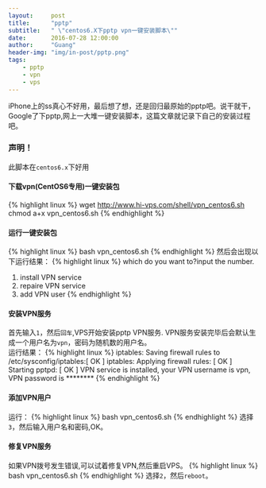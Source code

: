 ```yaml
---
layout:     post
title:      "pptp"
subtitle:   " \"centos6.X下pptp vpn一键安装脚本\""
date:       2016-07-28 12:00:00
author:     "Guang"
header-img: "img/in-post/pptp.png"
tags:
    - pptp
    - vpn
    - vps
---
```

iPhone上的ss真心不好用，最后想了想，还是回归最原始的pptp吧。说干就干，Google了下pptp,网上一大堆一键安装脚本，这篇文章就记录下自己的安装过程吧。

### 声明！      

此脚本在`centos6.x`下好用                  
#### 下载vpn(CentOS6专用)一键安装包

{% highlight linux %}
wget http://www.hi-vps.com/shell/vpn_centos6.sh
chmod a+x vpn_centos6.sh
{% endhighlight %}      
#### 运行一键安装包  

{% highlight linux %}
bash vpn_centos6.sh
{% endhighlight %}
然后会出现以下运行结果：
{% highlight linux %}
which do you want to?input the number.  
1. install VPN service
2. repaire VPN service
3. add VPN user
{% endhighlight %}     
#### 安装VPN服务

首先输入`1`，然后`回车`,VPS开始安装pptp VPN服务. VPN服务安装完毕后会默认生成一个用户名为`vpn`，密码为随机数的用户名。     
运行结果：
{% highlight linux %}
iptables: Saving firewall rules to /etc/sysconfig/iptables:[  OK  ]
iptables: Applying firewall rules:                         [  OK  ]
Starting pptpd:                                            [  OK  ]
VPN service is installed, your VPN username is vpn, VPN password is ********
{% endhighlight %}     
#### 添加VPN用户

运行：
{% highlight linux %}
bash vpn_centos6.sh
{% endhighlight %}
选择`3`，然后输入用户名和密码,OK。         
#### 修复VPN服务

如果VPN拨号发生错误,可以试着修复VPN,然后重启VPS。
{% highlight linux %}
bash vpn_centos6.sh
{% endhighlight %}
选择`2`，然后`reboot`。
